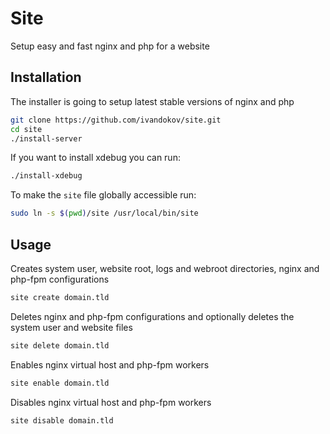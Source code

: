 # Site
Setup easy and fast nginx and php for a website

## Installation
The installer is going to setup latest stable versions of nginx and php
```bash
git clone https://github.com/ivandokov/site.git
cd site
./install-server
```

If you want to install xdebug you can run:
```bash
./install-xdebug
```

To make the `site` file globally accessible run:
```bash
sudo ln -s $(pwd)/site /usr/local/bin/site
```

## Usage

Creates system user, website root, logs and webroot directories, nginx and php-fpm configurations
```bash
site create domain.tld
```

Deletes nginx and php-fpm configurations and optionally deletes the system user and website files
```bash
site delete domain.tld
```

Enables nginx virtual host and php-fpm workers
```bash
site enable domain.tld
```

Disables nginx virtual host and php-fpm workers
```bash
site disable domain.tld
```